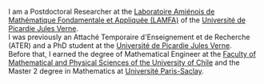 I am a Postdoctoral Researcher at the [Laboratoire Amiénois de Mathématique Fondamentale et Appliquée (LAMFA)](https://www.lamfa.u-picardie.fr/) of the [Université de Picardie Jules Verne](https://www.u-picardie.fr/). <br/>
I was previously an Attaché Temporaire d'Enseignement et de Recherche (ATER) and a PhD student at the [Université de Picardie Jules Verne](https://www.u-picardie.fr/). <br/>
Before that, I earned the degree of Mathematical Engineer at the [Faculty of Mathematical and Physical Sciences of the University of Chile](https://ingenieria.uchile.cl/) and the Master 2 degree in Mathematics at [Université Paris-Saclay](https://www.universite-paris-saclay.fr/). <br/>